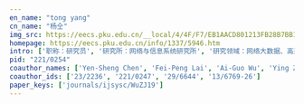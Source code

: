 ```yaml
---
en_name: "tong yang"
cn_name: "杨仝"
img_src: https://eecs.pku.edu.cn/__local/4/4F/F7/EB1AACD801213FB28B7BB105834_5C1CDFC5_52E9.jpg?e=.jpg
homepage: https://eecs.pku.edu.cn/info/1337/5946.htm
intro: ['职称：研究员', '研究所：网络与信息系统研究所', '研究领域：网络大数据、高速数据流处理算法、机器学习算法加速', '办公电话：86-10-6275 6342', '电子邮件：yangtongemail@gmail.com, yang.tong@pku.edu.cn', '个人主页：http://net.pku.edu.cn/~yangtong/']
pid: "221/0254"
coauthor_names: ['Yen-Sheng Chen', 'Fei-Peng Lai', 'Ai-Guo Wu', 'Ying Zhang 0026']
coauthor_ids: ['23/2236', '221/0247', '29/6644', '13/6769-26']
paper_keys: ['journals/ijsysc/WuZJ19']
---
```


